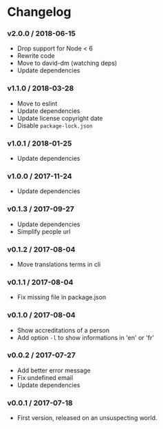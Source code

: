Changelog
=========

### v2.0.0 / 2018-06-15

  - Drop support for Node < 6
  - Rewrite code
  - Move to david-dm (watching deps)
  - Update dependencies

### v1.1.0 / 2018-03-28

  - Move to eslint
  - Update dependencies
  - Update license copyright date
  - Disable `package-lock.json`

### v1.0.1 / 2018-01-25

  - Update dependencies

### v1.0.0 / 2017-11-24

  - Update dependencies

### v0.1.3 / 2017-09-27

  - Update dependencies
  - Simplify people url

### v0.1.2 / 2017-08-04

  - Move translations terms in cli

### v0.1.1 / 2017-08-04

  - Fix missing file in package.json

### v0.1.0 / 2017-08-04

  - Show accreditations of a person
  - Add option `-l` to show informations in 'en' or 'fr'

### v0.0.2 / 2017-07-27

  - Add better error message
  - Fix undefined email
  - Update dependencies

### v0.0.1 / 2017-07-18

  - First version, released on an unsuspecting world.
